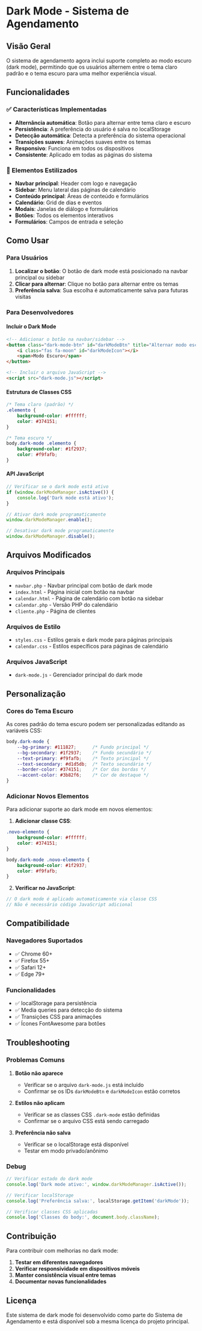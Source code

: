 # Dark Mode - Sistema de Agendamento

## Visão Geral

O sistema de agendamento agora inclui suporte completo ao modo escuro (dark mode), permitindo que os usuários alternem entre o tema claro padrão e o tema escuro para uma melhor experiência visual.

## Funcionalidades

### ✅ Características Implementadas

- **Alternância automática**: Botão para alternar entre tema claro e escuro
- **Persistência**: A preferência do usuário é salva no localStorage
- **Detecção automática**: Detecta a preferência do sistema operacional
- **Transições suaves**: Animações suaves entre os temas
- **Responsivo**: Funciona em todos os dispositivos
- **Consistente**: Aplicado em todas as páginas do sistema

### 🎨 Elementos Estilizados

- **Navbar principal**: Header com logo e navegação
- **Sidebar**: Menu lateral das páginas de calendário
- **Conteúdo principal**: Áreas de conteúdo e formulários
- **Calendário**: Grid de dias e eventos
- **Modais**: Janelas de diálogo e formulários
- **Botões**: Todos os elementos interativos
- **Formulários**: Campos de entrada e seleção

## Como Usar

### Para Usuários

1. **Localizar o botão**: O botão de dark mode está posicionado na navbar principal ou sidebar
2. **Clicar para alternar**: Clique no botão para alternar entre os temas
3. **Preferência salva**: Sua escolha é automaticamente salva para futuras visitas

### Para Desenvolvedores

#### Incluir o Dark Mode

```html
<!-- Adicionar o botão na navbar/sidebar -->
<button class="dark-mode-btn" id="darkModeBtn" title="Alternar modo escuro">
    <i class="fas fa-moon" id="darkModeIcon"></i>
    <span>Modo Escuro</span>
</button>

<!-- Incluir o arquivo JavaScript -->
<script src="dark-mode.js"></script>
```

#### Estrutura de Classes CSS

```css
/* Tema claro (padrão) */
.elemento {
    background-color: #ffffff;
    color: #374151;
}

/* Tema escuro */
body.dark-mode .elemento {
    background-color: #1f2937;
    color: #f9fafb;
}
```

#### API JavaScript

```javascript
// Verificar se o dark mode está ativo
if (window.darkModeManager.isActive()) {
    console.log('Dark mode está ativo');
}

// Ativar dark mode programaticamente
window.darkModeManager.enable();

// Desativar dark mode programaticamente
window.darkModeManager.disable();
```

## Arquivos Modificados

### Arquivos Principais
- `navbar.php` - Navbar principal com botão de dark mode
- `index.html` - Página inicial com botão na navbar
- `calendar.html` - Página de calendário com botão na sidebar
- `calendar.php` - Versão PHP do calendário
- `cliente.php` - Página de clientes

### Arquivos de Estilo
- `styles.css` - Estilos gerais e dark mode para páginas principais
- `calendar.css` - Estilos específicos para páginas de calendário

### Arquivos JavaScript
- `dark-mode.js` - Gerenciador principal do dark mode

## Personalização

### Cores do Tema Escuro

As cores padrão do tema escuro podem ser personalizadas editando as variáveis CSS:

```css
body.dark-mode {
    --bg-primary: #111827;      /* Fundo principal */
    --bg-secondary: #1f2937;    /* Fundo secundário */
    --text-primary: #f9fafb;    /* Texto principal */
    --text-secondary: #d1d5db;  /* Texto secundário */
    --border-color: #374151;    /* Cor das bordas */
    --accent-color: #3b82f6;    /* Cor de destaque */
}
```

### Adicionar Novos Elementos

Para adicionar suporte ao dark mode em novos elementos:

1. **Adicionar classe CSS**:
```css
.novo-elemento {
    background-color: #ffffff;
    color: #374151;
}

body.dark-mode .novo-elemento {
    background-color: #1f2937;
    color: #f9fafb;
}
```

2. **Verificar no JavaScript**:
```javascript
// O dark mode é aplicado automaticamente via classe CSS
// Não é necessário código JavaScript adicional
```

## Compatibilidade

### Navegadores Suportados
- ✅ Chrome 60+
- ✅ Firefox 55+
- ✅ Safari 12+
- ✅ Edge 79+

### Funcionalidades
- ✅ localStorage para persistência
- ✅ Media queries para detecção do sistema
- ✅ Transições CSS para animações
- ✅ Ícones FontAwesome para botões

## Troubleshooting

### Problemas Comuns

1. **Botão não aparece**
   - Verificar se o arquivo `dark-mode.js` está incluído
   - Confirmar se os IDs `darkModeBtn` e `darkModeIcon` estão corretos

2. **Estilos não aplicam**
   - Verificar se as classes CSS `.dark-mode` estão definidas
   - Confirmar se o arquivo CSS está sendo carregado

3. **Preferência não salva**
   - Verificar se o localStorage está disponível
   - Testar em modo privado/anônimo

### Debug

```javascript
// Verificar estado do dark mode
console.log('Dark mode ativo:', window.darkModeManager.isActive());

// Verificar localStorage
console.log('Preferência salva:', localStorage.getItem('darkMode'));

// Verificar classes CSS aplicadas
console.log('Classes do body:', document.body.className);
```

## Contribuição

Para contribuir com melhorias no dark mode:

1. **Testar em diferentes navegadores**
2. **Verificar responsividade em dispositivos móveis**
3. **Manter consistência visual entre temas**
4. **Documentar novas funcionalidades**

## Licença

Este sistema de dark mode foi desenvolvido como parte do Sistema de Agendamento e está disponível sob a mesma licença do projeto principal.
